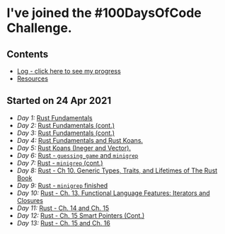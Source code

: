 # I've joined the #100DaysOfCode Challenge.

## Contents
* [Log - click here to see my progress](log.org)
* [Resources](resources.md)

## Started on 24 Apr 2021
* *Day 1:* [Rust Fundamentals](log.org#day-1-2021-04-24-sat)
* *Day 2:* [Rust Fundamentals (cont.)](log.org#day-2-2021-04-25-sun)
* *Day 3:* [Rust Fundamentals (cont.)](log.org#day-3-2021-04-26-mon)
* *Day 4:* [Rust Fundamentals and Rust Koans.](log.org#day-4-2021-04-27-tue)
* *Day 5:* [Rust Koans (Ineger and Vector).](log.org#day-5-2021-04-28-wed)
* *Day 6:* [Rust - `guessing_game` and `minigrep`](log.org#day-6-2021-04-29-thu)
* *Day 7:* [Rust - `minigrep` (cont.)](log.org#day-7-2021-04-30-fri)
* *Day 8:* [Rust - Ch 10. Generic Types, Traits, and Lifetimes of The Rust Book](log.org#day-8-2021-02-01-sat)
* *Day 9:* [Rust - `minigrep` finished](log.org#day-9-2021-05-02-sun)
* *Day 10:* [Rust - Ch. 13. Functional Language Features: Iterators and Closures](log.org#day-10-2021-05-03-mon)
* *Day 11:* [Rust - Ch. 14 and Ch. 15](log.org#day-11-2021-05-04-tue)
* *Day 12:* [Rust - Ch. 15 Smart Pointers (Cont.)](log.org#day-11-2021-05-05-wed)
* *Day 13:* [Rust - Ch. 15 and Ch. 16](log.org#day-11-2021-05-06-thu)
